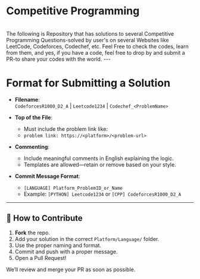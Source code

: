 # Competitive Programming
</br>
The following is Repository that has solutions to several Competitive Programming Questions-solved by user's on several Websites like LeetCode, Codeforces, Codechef, etc.
Feel Free to check the codes, learn from them, and yes, if you have a code, feel free to drop by and submit a PR-to share your codes with the world.
---

# Format for Submitting a Solution

- **Filename**:  
  `CodeforcesR1000_D2_A` | `Leetcode1234` | `Codechef_<ProblemName>`

- **Top of the File**:  
  - Must include the problem link like:  
  - `problem link: https://<platform>/<problem-url>`

- **Commenting**:
  - Include meaningful comments in English explaining the logic.
  - Templates are allowed—retain or remove based on your style.

- **Commit Message Format**:  
  - `[LANGUAGE] Platform_ProblemID_or_Name`  
  - Example: `[PYTHON] Leetcode1234` or `[CPP] CodeforcesR1000_D2_A`

---

## 🤝 How to Contribute

1. **Fork** the repo.
2. Add your solution in the correct `Platform/Language/` folder.
3. Use the proper naming and format.
4. Commit and push with a proper message.
5. Open a Pull Request!

We’ll review and merge your PR as soon as possible.
